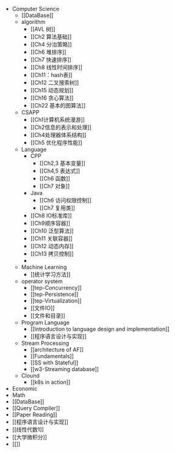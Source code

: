 - Computer Science
	- [[DataBase]]
	- algorithm
		- [[AVL 树]]
		- [[Ch2 算法基础]]
		- [[Ch4 分治策略]]
		- [[Ch6 堆排序]]
		- [[Ch7 快速排序]]
		- [[Ch8 线性时间排序]]
		- [[Ch11：hash表]]
		- [[Ch12 二叉搜索树]]
		- [[Ch15 动态规划]]
		- [[Ch16 贪心算法]]
		- [[Ch22 基本的图算法]]
	- CSAPP
		- [[Ch1计算机系统漫游]]
		- [[Ch2信息的表示和处理]]
		- [[Ch4处理器体系结构]]
		- [[Ch5 优化程序性能]]
	- Language
		- CPP
			- [[Ch2,3 基本变量]]
			- [[Ch4,5 表达式]]
			- [[Ch6 函数]]
			- [[Ch7 对象]]
		- Java
			- [[Ch6 访问权限控制]]
			- [[Ch7 复用类]]
		- [[Ch8 IO标准库]]
		- [[Ch9顺序容器]]
		- [[Ch10 泛型算法]]
		- [[Ch11 关联容器]]
		- [[Ch12 动态内存]]
		- [[Ch13 拷贝控制]]
		-
	- Machine Learning
		- [[统计学习方法]]
	- operator system
		- [[tep-Concurrency]]
		- [[tep-Persistence]]
		- [[tep-Virtualization]]
		- [[文件IO]]
		- [[文件和目录]]
	- Program Language
		- [[Introduction to language design and implementation]]
		- [[程序语言设计与实现]]
	- Stream Processing
		- [[architecture of AF]]
		- [[Fundamentals]]
		- [[SS with Stateful]]
		- [[w3-Streaming database]]
	- Clound
		- [[k8s in action]]
- Economic
- Math
- [[DataBase]]
- [[Query Compiler]]
- [[Paper Reading]]
- [[程序语言设计与实现]]
- [[线性代数1]]
- [[大学微积分]]
- [[]]